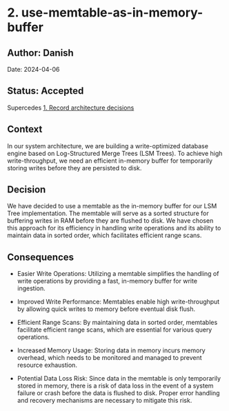 # 2. use-memtable-as-in-memory-buffer

## Author: Danish

Date: 2024-04-06

## Status: Accepted

Supercedes [1. Record architecture decisions](0001-record-architecture-decisions.md)

## Context

In our system architecture, we are building a write-optimized database engine based on Log-Structured Merge Trees (LSM Trees). To achieve high write-throughput, we need an efficient in-memory buffer for temporarily storing writes before they are persisted to disk.

## Decision

We have decided to use a memtable as the in-memory buffer for our LSM Tree implementation. The memtable will serve as a sorted structure for buffering writes in RAM before they are flushed to disk. We have chosen this approach for its efficiency in handling write operations and its ability to maintain data in sorted order, which facilitates efficient range scans.

## Consequences

* Easier Write Operations: Utilizing a memtable simplifies the handling of write operations by providing a fast, in-memory buffer for write ingestion.

* Improved Write Performance: Memtables enable high write-throughput by allowing quick writes to memory before eventual disk flush.

* Efficient Range Scans: By maintaining data in sorted order, memtables facilitate efficient range scans, which are essential for various query operations.

* Increased Memory Usage: Storing data in memory incurs memory overhead, which needs to be monitored and managed to prevent resource exhaustion.

* Potential Data Loss Risk: Since data in the memtable is only temporarily stored in memory, there is a risk of data loss in the event of a system failure or crash before the data is flushed to disk. Proper error handling and recovery mechanisms are necessary to mitigate this risk.
